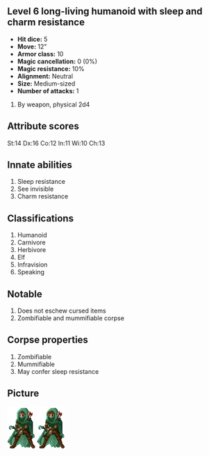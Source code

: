 ## Level 6 long-living humanoid with sleep and charm resistance

- **Hit dice:** 5
- **Move:** 12"
- **Armor class:** 10
- **Magic cancellation:** 0 (0%)
- **Magic resistance:** 10%
- **Alignment:** Neutral
- **Size:** Medium-sized
- **Number of attacks:** 1
1. By weapon, physical 2d4

## Attribute scores

St:14 Dx:16 Co:12 In:11 Wi:10 Ch:13

## Innate abilities

1. Sleep resistance
2. See invisible
3. Charm resistance

## Classifications

1. Humanoid
2. Carnivore
3. Herbivore
4. Elf
5. Infravision
6. Speaking

## Notable

1. Does not eschew cursed items
2. Zombifiable and mummifiable corpse

## Corpse properties

1. Zombifiable
2. Mummifiable
3. May confer sleep resistance

## Picture

![Green-elf](https://github.com/hyvanmielenpelit/GnollHackTileSet/blob/main/Monsters/green-elf/green-elf.png?raw=true) ![Green-elf](https://github.com/hyvanmielenpelit/GnollHackTileSet/blob/main/Monsters/green-elf/green-elf_female.png)
